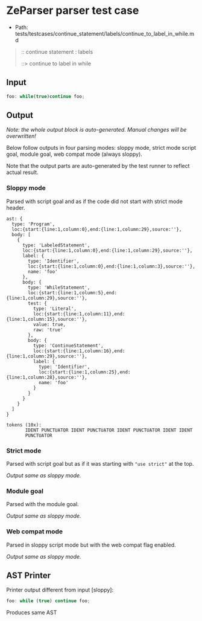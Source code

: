 # ZeParser parser test case

- Path: tests/testcases/continue_statement/labels/continue_to_label_in_while.md

> :: continue statement : labels
>
> ::> continue to label in while

## Input

`````js
foo: while(true)continue foo;
`````

## Output

_Note: the whole output block is auto-generated. Manual changes will be overwritten!_

Below follow outputs in four parsing modes: sloppy mode, strict mode script goal, module goal, web compat mode (always sloppy).

Note that the output parts are auto-generated by the test runner to reflect actual result.

### Sloppy mode

Parsed with script goal and as if the code did not start with strict mode header.

`````
ast: {
  type: 'Program',
  loc:{start:{line:1,column:0},end:{line:1,column:29},source:''},
  body: [
    {
      type: 'LabeledStatement',
      loc:{start:{line:1,column:0},end:{line:1,column:29},source:''},
      label: {
        type: 'Identifier',
        loc:{start:{line:1,column:0},end:{line:1,column:3},source:''},
        name: 'foo'
      },
      body: {
        type: 'WhileStatement',
        loc:{start:{line:1,column:5},end:{line:1,column:29},source:''},
        test: {
          type: 'Literal',
          loc:{start:{line:1,column:11},end:{line:1,column:15},source:''},
          value: true,
          raw: 'true'
        },
        body: {
          type: 'ContinueStatement',
          loc:{start:{line:1,column:16},end:{line:1,column:29},source:''},
          label: {
            type: 'Identifier',
            loc:{start:{line:1,column:25},end:{line:1,column:28},source:''},
            name: 'foo'
          }
        }
      }
    }
  ]
}

tokens (10x):
       IDENT PUNCTUATOR IDENT PUNCTUATOR IDENT PUNCTUATOR IDENT IDENT
       PUNCTUATOR
`````

### Strict mode

Parsed with script goal but as if it was starting with `"use strict"` at the top.

_Output same as sloppy mode._

### Module goal

Parsed with the module goal.

_Output same as sloppy mode._

### Web compat mode

Parsed in sloppy script mode but with the web compat flag enabled.

_Output same as sloppy mode._

## AST Printer

Printer output different from input [sloppy]:

````js
foo: while (true) continue foo;
````

Produces same AST
